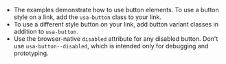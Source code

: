 - The examples demonstrate how to use button elements. To use a button style on a link, add the `usa-button` class to your link.
- To use a different style button on your link, add button variant classes in addition to `usa-button`.
- Use the browser-native `disabled` attribute for any disabled button. Don't use  `usa-button--disabled`, which is intended only for debugging and prototyping.
